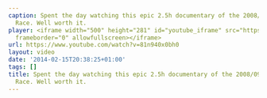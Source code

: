 ```yaml
---
caption: Spent the day watching this epic 2.5h documentary of the 2008/09 Volvo Ocean
  Race. Well worth it.
player: <iframe width="500" height="281" id="youtube_iframe" src="https://www.youtube.com/embed/81n940x0bh0?feature=oembed&amp;enablejsapi=1&amp;origin=https://safe.txmblr.com&amp;wmode=opaque"
  frameborder="0" allowfullscreen></iframe>
url: https://www.youtube.com/watch?v=81n940x0bh0
layout: video
date: '2014-02-15T20:38:25+01:00'
tags: []
title: Spent the day watching this epic 2.5h documentary of the 2008/09 Volvo Ocean
  Race. Well worth it.
---
```

